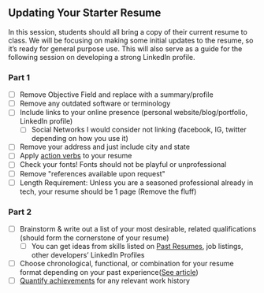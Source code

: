 ## Updating Your Starter Resume
In this session, students should all bring a copy of their current resume to class. We will be focusing on making some initial updates to the resume, so it’s ready for general purpose use. This will also serve as a guide for the following session on developing a strong LinkedIn profile.

### Part 1
- [ ] Remove Objective Field and replace with a summary/profile
- [ ] Remove any outdated software or terminology
- [ ] Include links to your online presence (personal website/blog/portfolio, LinkedIn profile)
  - [ ] Social Networks I would consider not linking (facebook, IG, twitter depending on how you use it)
- [ ] Remove your address and just include city and state
- [ ] Apply [action verbs](https://www.monster.com/career-advice/article/powerful-resume-action-verbs-0317) to your resume
- [ ] Check your fonts! Fonts should not be playful or unprofessional
- [ ] Remove "references available upon request"
- [ ] Length Requirement: Unless you are a seasoned professional already in tech, your resume should be 1 page (Remove the fluff)

### Part 2
- [ ] Brainstorm & write out a list of your most desirable, related qualifications (should form the cornerstone of your resume) 
  - [ ] You can get ideas from skills listed on [Past Resumes](https://drive.google.com/drive/folders/0BzvIL8y5U8RDbklXamdMVE1iams?usp=sharing), job listings, other developers’ LinkedIn Profiles
- [ ] Choose chronological, functional, or combination for your resume format depending on your past experience([See article](https://www.thebalance.com/resume-types-chronological-functional-combination-2063235))
- [ ] [Quantify achievements](https://resumegenius.com/how-to-write-a-resume/accomplishments-on-resume-quantify-achievements) for any relevant work history
